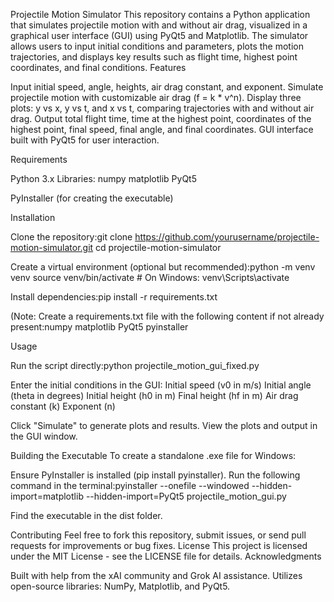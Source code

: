Projectile Motion Simulator
This repository contains a Python application that simulates projectile motion with and without air drag, visualized in a graphical user interface (GUI) using PyQt5 and Matplotlib. The simulator allows users to input initial conditions and parameters, plots the motion trajectories, and displays key results such as flight time, highest point coordinates, and final conditions.
Features

Input initial speed, angle, heights, air drag constant, and exponent.
Simulate projectile motion with customizable air drag (f = k * v^n).
Display three plots: y vs x, y vs t, and x vs t, comparing trajectories with and without air drag.
Output total flight time, time at the highest point, coordinates of the highest point, final speed, final angle, and final coordinates.
GUI interface built with PyQt5 for user interaction.

Requirements

Python 3.x
Libraries:
numpy
matplotlib
PyQt5


PyInstaller (for creating the executable)

Installation

Clone the repository:git clone https://github.com/yourusername/projectile-motion-simulator.git
cd projectile-motion-simulator


Create a virtual environment (optional but recommended):python -m venv venv
source venv/bin/activate  # On Windows: venv\Scripts\activate


Install dependencies:pip install -r requirements.txt

(Note: Create a requirements.txt file with the following content if not already present:numpy
matplotlib
PyQt5
pyinstaller



Usage

Run the script directly:python projectile_motion_gui_fixed.py


Enter the initial conditions in the GUI:
Initial speed (v0 in m/s)
Initial angle (theta in degrees)
Initial height (h0 in m)
Final height (hf in m)
Air drag constant (k)
Exponent (n)


Click "Simulate" to generate plots and results.
View the plots and output in the GUI window.

Building the Executable
To create a standalone .exe file for Windows:

Ensure PyInstaller is installed (pip install pyinstaller).
Run the following command in the terminal:pyinstaller --onefile --windowed --hidden-import=matplotlib --hidden-import=PyQt5 projectile_motion_gui.py


Find the executable in the dist folder.

Contributing
Feel free to fork this repository, submit issues, or send pull requests for improvements or bug fixes.
License
This project is licensed under the MIT License - see the LICENSE file for details.
Acknowledgments

Built with help from the xAI community and Grok AI assistance.
Utilizes open-source libraries: NumPy, Matplotlib, and PyQt5.
